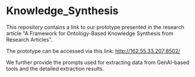 # Knowledge_Synthesis

This repository contains a link to our prototype presented in the research article "A Framework for Ontology-Based Knowledge Synthesis from Research Articles".

The prototype can be accessed via this link: http://162.55.33.207:8502/

We further provide the prompts used for extracting data from GenAI-based tools and the detailed extraction results.
